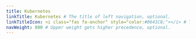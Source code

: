 ```yaml
---
title: Kubernetes
linkTitle: Kubernetes # The title of left navigation, optional.
linkTitleIcon: <i class="fas fa-anchor" style="color:#0641C8;"></i> # The icon of the link title, optional.
navWeight: 800 # Upper weight gets higher precedence, optional.
---
```

